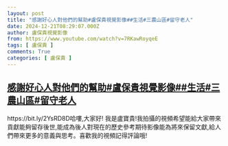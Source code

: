```yaml
---
layout: post
title: "感謝好心人對他們的幫助#盧保貴視覺影像##生活#三農山區#留守老人"
date: 2024-12-21T08:29:07.000Z
author: 盧保貴視覺影像
from: https://www.youtube.com/watch?v=7RKawRoyqeE
tags: [ 盧保貴 ]
comments: True
categories: [ 盧保貴 ]
---
```

<!--1734769747000-->
[感謝好心人對他們的幫助#盧保貴視覺影像##生活#三農山區#留守老人](https://www.youtube.com/watch?v=7RKawRoyqeE)
------

<div>
https://bit.ly/2YsRD8D哈嘍,大家好! 我是盧寶貴!我拍攝的視頻希望能給大家帶來貢獻能夠留存後世,能成為後人對現在的歷史參考期待影像能為將來保留文獻,給人們帶來更多的意義與思考。喜歡我的視頻記得評論哦!
</div>
